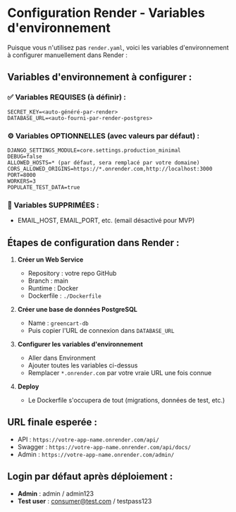 # Configuration Render - Variables d'environnement

Puisque vous n'utilisez pas `render.yaml`, voici les variables d'environnement à configurer manuellement dans Render :

## Variables d'environnement à configurer :

### ✅ Variables REQUISES (à définir) :
```env
SECRET_KEY=<auto-généré-par-render>
DATABASE_URL=<auto-fourni-par-render-postgres>
```

### ⚙️ Variables OPTIONNELLES (avec valeurs par défaut) :
```env
DJANGO_SETTINGS_MODULE=core.settings.production_minimal
DEBUG=false
ALLOWED_HOSTS=* (par défaut, sera remplacé par votre domaine)
CORS_ALLOWED_ORIGINS=https://*.onrender.com,http://localhost:3000
PORT=8000
WORKERS=3
POPULATE_TEST_DATA=true
```

### 🚫 Variables SUPPRIMÉES :
- EMAIL_HOST, EMAIL_PORT, etc. (email désactivé pour MVP)

## Étapes de configuration dans Render :

1. **Créer un Web Service**
   - Repository : votre repo GitHub
   - Branch : main
   - Runtime : Docker
   - Dockerfile : `./Dockerfile`

2. **Créer une base de données PostgreSQL**
   - Name : `greencart-db`
   - Puis copier l'URL de connexion dans `DATABASE_URL`

3. **Configurer les variables d'environnement**
   - Aller dans Environment 
   - Ajouter toutes les variables ci-dessus
   - Remplacer `*.onrender.com` par votre vraie URL une fois connue

4. **Deploy**
   - Le Dockerfile s'occupera de tout (migrations, données de test, etc.)

## URL finale esperée :
- API : `https://votre-app-name.onrender.com/api/`
- Swagger : `https://votre-app-name.onrender.com/api/docs/`
- Admin : `https://votre-app-name.onrender.com/admin/`

## Login par défaut après déploiement :
- **Admin** : admin / admin123
- **Test user** : consumer@test.com / testpass123